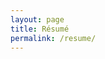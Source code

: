```yaml
---
layout: page
title: Résumé
permalink: /resume/
---
```


<svg xmlns="http://www.w3.org/2000/svg" xmlns:xlink="http://www.w3.org/1999/xlink" viewbox="">
  <line>  


</svg>
